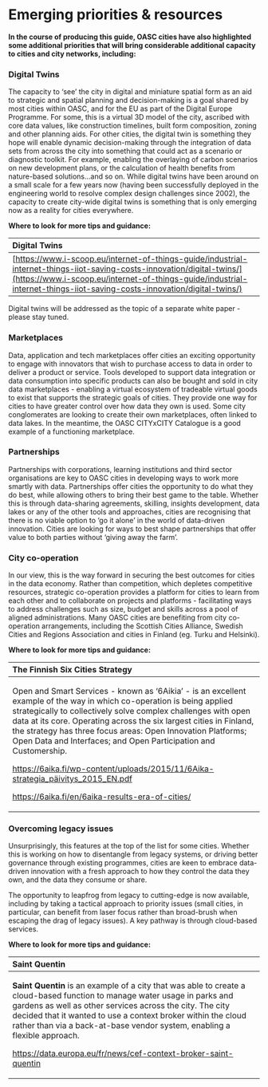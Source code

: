 # Emerging priorities & resources

**In the course of producing this guide, OASC cities have also highlighted some additional priorities that will bring considerable additional capacity to cities and city networks, including:**

### **Digital Twins** 

The capacity to ‘see’ the city in digital and miniature spatial form as an aid to strategic and spatial planning and decision-making is a goal shared by most cities within OASC, and for the EU as part of the Digital Europe Programme. For some, this is a virtual 3D model of the city, ascribed with core data values, like construction timelines, built form composition, zoning and other planning aids. For other cities, the digital twin is something they hope will enable dynamic decision-making through the integration of data sets from across the city into something that could act as a scenario or diagnostic toolkit. For example, enabling the overlaying of carbon scenarios on new development plans, or the calculation of health benefits from nature-based solutions...and so on. While digital twins have been around on a small scale for a few years now \(having been successfully deployed in the engineering world to resolve complex design challenges since 2002\), the capacity to create city-wide digital twins is something that is only emerging now as a reality for cities everywhere.

**Where to look for more tips and guidance:**

| Digital Twins |
| :--- |
| [https://www.i-scoop.eu/internet-of-things-guide/industrial-internet-things-iiot-saving-costs-innovation/digital-twins/](https://www.i-scoop.eu/internet-of-things-guide/industrial-internet-things-iiot-saving-costs-innovation/digital-twins/) |

Digital twins will be addressed as the topic of a separate white paper - please stay tuned.

### **Marketplaces**

Data, application and tech marketplaces offer cities an exciting opportunity to engage with innovators that wish to purchase access to data in order to deliver a product or service. Tools developed to support data integration or data consumption into specific products can also be bought and sold in city data marketplaces - enabling a virtual ecosystem of tradeable virtual goods to exist that supports the strategic goals of cities. They provide one way for cities to have greater control over how data they own is used. Some city conglomerates are looking to create their own marketplaces, often linked to data lakes. In the meantime, the OASC CITYxCITY Catalogue is a good example of a functioning marketplace.

### **Partnerships**

Partnerships with corporations, learning institutions and third sector organisations are key to OASC cities in developing ways to work more smartly with data. Partnerships offer cities the opportunity to do what they do best, while allowing others to bring their best game to the table. Whether this is through data-sharing agreements, skilling, insights development, data lakes or any of the other tools and approaches, cities are recognising that there is no viable option to ‘go it alone’ in the world of data-driven innovation. Cities are looking for ways to best shape partnerships that offer value to both parties without ‘giving away the farm’.

### **City co-operation**

In our view, this is the way forward in securing the best outcomes for cities in the data economy. Rather than competition, which depletes competitive resources, strategic co-operation provides a platform for cities to learn from each other and to collaborate on projects and platforms - facilitating ways to address challenges such as size, budget and skills across a pool of aligned administrations. Many OASC cities are benefiting from city co-operation arrangements, including the Scottish Cities Alliance, Swedish Cities and Regions Association and cities in Finland \(eg. Turku and Helsinki\).

**Where to look for more tips and guidance:**

<table>
  <thead>
    <tr>
      <th style="text-align:left"><b>The Finnish Six Cities Strategy</b>
      </th>
    </tr>
  </thead>
  <tbody>
    <tr>
      <td style="text-align:left">
        <p>Open and Smart Services - known as &#x2018;6Aikia&#x2019; - is an excellent
          example of the way in which co-operation is being applied strategically
          to collectively solve complex challenges with open data at its core. Operating
          across the six largest cities in Finland, the strategy has three focus
          areas: Open Innovation Platforms; Open Data and Interfaces; and Open Participation
          and Customership.</p>
        <p><a href="https://6aika.fi/wp-content/uploads/2015/11/6Aika-strategia_p%C3%A4ivitys_2015_EN.pdf">https://6aika.fi/wp-content/uploads/2015/11/6Aika-strategia_p&#xE4;ivitys_2015_EN.pdf</a>
        </p>
        <p><a href="https://6aika.fi/en/6aika-results-era-of-cities/">https://6aika.fi/en/6aika-results-era-of-cities/</a>
        </p>
      </td>
    </tr>
  </tbody>
</table>

### **Overcoming legacy issues**

Unsurprisingly, this features at the top of the list for some cities. Whether this is working on how to disentangle from legacy systems, or driving better governance through existing programmes, cities are keen to embrace data-driven innovation with a fresh approach to how they control the data they own, and the data they consume or share.

The opportunity to leapfrog from legacy to cutting-edge is now available, including by taking a tactical approach to priority issues \(small cities, in particular, can benefit from laser focus rather than broad-brush when escaping the drag of legacy issues\). A key pathway is through cloud-based services.

**Where to look for more tips and guidance:**

<table>
  <thead>
    <tr>
      <th style="text-align:left"><b>Saint Quentin</b>
      </th>
    </tr>
  </thead>
  <tbody>
    <tr>
      <td style="text-align:left">
        <p><b>Saint Quentin</b> is an example of a city that was able to create a
          cloud-based function to manage water usage in parks and gardens as well
          as other services across the city. The city decided that it wanted to use
          a context broker within the cloud rather than via a back-at-base vendor
          system, enabling a flexible approach.</p>
        <p><a href="https://data.europa.eu/fr/news/cef-context-broker-saint-quentin">https://data.europa.eu/fr/news/cef-context-broker-saint-quentin</a>
        </p>
      </td>
    </tr>
  </tbody>
</table>

